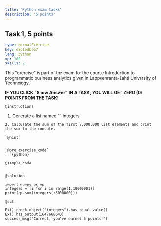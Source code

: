 ```yaml
---
title: 'Python exam tasks'
description: '5 points'
---
```


## Task 1, 5 points

```yaml
type: NormalExercise
key: e8c1edbe67
lang: python
xp: 100
skills: 2
```

This "exercise" is part of the exam for the course Introduction to programmatic business analytics given in Lappeenranta-Lahti University of Technology.

**IF YOU CLICK "Show Answer" IN A TASK, YOU WILL GET ZERO (0) POINTS FROM THE TASK!**

`@instructions`
1. Generate a list named ```
integers
``` that consists of numbers ranging from 1 to 10,000,000 (i.e., [1,2,...,9999999,10000000]).
2. Calculate the sum of the first 5,000,000 list elements and print the sum to the console.

`@hint`


`@pre_exercise_code`
```{python}

```

`@sample_code`
```{python}

```

`@solution`
```{python}
import numpy as np
integers = [i for i in range(1,10000001)]
print(np.sum(integers[:5000000]))
```

`@sct`
```{python}
Ex().check_object("integers").has_equal_value()
Ex().has_output(1647668640)
success_msg("Correct, you've earned 5 points!")
```
